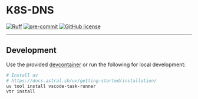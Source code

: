 # K8S-DNS

[![Ruff](https://img.shields.io/endpoint?url=https://raw.githubusercontent.com/astral-sh/ruff/main/assets/badge/v2.json)](https://github.com/astral-sh/ruff)
[![pre-commit](https://img.shields.io/badge/pre--commit-enabled-brightgreen?logo=pre-commit)](https://github.com/pre-commit/pre-commit)
[![GitHub license](https://img.shields.io/github/license/NathanVaughn/k8s-dns)](https://github.com/NathanVaughn/k8s-dns/blob/main/LICENSE)

---

## Development

Use the provided [devcontainer](https://containers.dev/)
or run the following for local development:

```bash
# Install uv
# https://docs.astral.sh/uv/getting-started/installation/
uv tool install vscode-task-runner
vtr install
```
